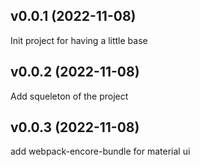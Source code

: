## v0.0.1 (2022-11-08)
Init project for having a little base 

## v0.0.2 (2022-11-08)
Add squeleton of the project

## v0.0.3 (2022-11-08)
add webpack-encore-bundle for material ui 
